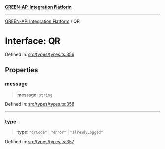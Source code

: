 [**GREEN-API Integration Platform**](../README.md)

***

[GREEN-API Integration Platform](../globals.md) / QR

# Interface: QR

Defined in: [src/types/types.ts:356](https://github.com/green-api/greenapi-integration/blob/65d246f492cf703d5fb1135013cb3aaba77514dc/src/types/types.ts#L356)

## Properties

### message

> **message**: `string`

Defined in: [src/types/types.ts:358](https://github.com/green-api/greenapi-integration/blob/65d246f492cf703d5fb1135013cb3aaba77514dc/src/types/types.ts#L358)

***

### type

> **type**: `"qrCode"` \| `"error"` \| `"alreadyLogged"`

Defined in: [src/types/types.ts:357](https://github.com/green-api/greenapi-integration/blob/65d246f492cf703d5fb1135013cb3aaba77514dc/src/types/types.ts#L357)
